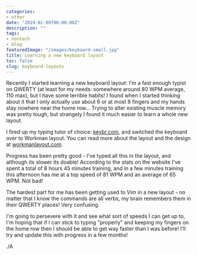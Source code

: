 ```yaml
---
categories:
- other
date: "2019-01-09T00:00:00Z"
description: ""
tags:
- nontech
- blog
featuredImage: "/images/keyboard-small.jpg"
title: Learning a new keyboard layout
toc: false
slug: keyboard-layouts
---
```

Recently I started learning a new keyboard layout: I'm a fast enough typist on
QWERTY (at least for my needs: somewhere around 80 WPM average, 110 max), but I
have some terrible habits! <!--more--> I found when I started thinking about it
that I only actually use about 6 or at most 8 fingers and my hands stay nowhere
near the home row... Trying to alter existing muscle memory was pretty tough,
but strangely I found it much easier to learn a whole new layout.

I fired up my typing tutor of choice: [keybr.com](http://www.keybr.com), and
switched the keyboard over to Workman layout. You can read more about the
layout and the design at [workmanlayout.com](https://workmanlayout.org/).

Progress has been pretty good - I've typed all this in the layout, and although
its slower its doable! According to the stats on the website I've spent a total
of 8 hours 45 minutes training, and in a few minutes training this afternoon
has me at a top speed of 81 WPM and an average of 65 WPM. Not bad!

The hardest part for me has been getting used to Vim in a new layout - no
matter that I know the commands are all verbs, my brain remembers them in their
QWERTY places! Very confusing.

I'm going to persevere with it and see what sort of speeds I can get up to, I'm
hoping that if I can stick to typing "properly" and keeping my fingers on the
home row then I should be able to get way faster than I was before! I'll try
and update this with progress in a few months!

./A
